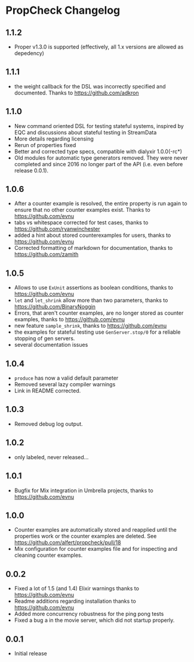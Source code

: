 # PropCheck Changelog

## 1.1.2
* Proper v1.3.0 is supported (effectively, all 1.x versions are allowed
  as depedency)

## 1.1.1
* the weight callback for the DSL was incorrectly specified and documented. Thanks
  to https://github.com/adkron 

## 1.1.0
* New command oriented DSL for testing stateful systems, inspired by EQC and
  discussions about stateful testing in StreamData
* More details regarding licensing
* Rerun of properties fixed
* Better and corrected type specs, compatible with dialyxir 1.0.0(-rc*)
* Old modules for automatic type generators removed. They were never completed and
  since 2016 no longer part of the API (i.e. even before release 0.0.1).

## 1.0.6
* After a counter example is resolved, the entire property is run again to
  ensure that no other counter examples exist. Thanks to https://github.com/evnu
* tabs vs whitespace corrected for test cases, thanks to https://github.com/ryanwinchester
* added a hint about stored counterexamples for users, thanks to https://github.com/evnu
* Corrected formatting of markdown for documentation, thanks to https://github.com/zamith


## 1.0.5
* Allows to use `ExUnit` assertions as boolean conditions, thanks to https://github.com/evnu
* `let` and `let_shrink` allow more than two parameters, thanks to https://github.com/BinaryNoggin
* Errors, that aren't counter examples, are no longer stored as counter examples,  thanks to https://github.com/evnu
* new feature `sample_shrink`, thanks to https://github.com/evnu
* the examples for stateful testing use `GenServer.stop/0` for a reliable
  stopping of gen servers.
* several documentation issues

## 1.0.4
* `produce` has now a valid default parameter
* Removed several lazy compiler warnings
* Link in README corrected.

## 1.0.3
* Removed debug log output.

## 1.0.2
* only labeled, never released...

## 1.0.1
* Bugfix for Mix integration in Umbrella projects, thanks to https://github.com/evnu

## 1.0.0
* Counter examples are automatically stored and reapplied until the properties work
  or the counter examples are deleted. See https://github.com/alfert/propcheck/pull/18
* Mix configuration for counter examples file and for inspecting and cleaning
  counter examples.

## 0.0.2
* Fixed a lot of 1.5 (and 1.4) Elixir warnings thanks to https://github.com/evnu
* Readme additions regarding installation thanks to https://github.com/evnu
* Added more concurrency robustness for the ping pong tests
* Fixed a bug a in the movie server, which did not startup properly.

## 0.0.1
* Initial release
